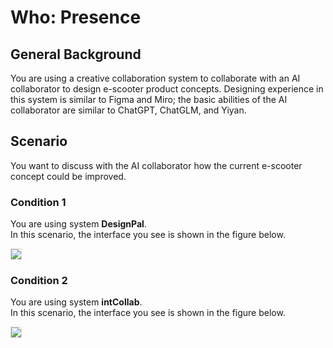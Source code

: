 # Who: Presence

## General Background
You are using a creative collaboration system to collaborate with an AI collaborator to design e-scooter product concepts. Designing experience in this system is similar to Figma and Miro; the basic abilities of the AI collaborator are similar to ChatGPT, ChatGLM, and Yiyan.

## Scenario
You want to discuss with the AI collaborator how the current e-scooter concept could be improved.

### Condition 1
You are using system **DesignPal**.<br>
In this scenario, the interface you see is shown in the figure below.

<img src="img/RQ1/Who/Presence-N.webp" style="border: .5px solid Gainsboro; max-width: 75%;">

### Condition 2
You are using system **intCollab**.<br>
In this scenario, the interface you see is shown in the figure below.

<img src="img/RQ1/Who/Presence-WA.webp" style="border: .5px solid Gainsboro; max-width: 75%;">